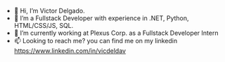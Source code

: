 - 👋 Hi, I’m Victor Delgado.
- 👀 I’m a Fullstack Developer with experience in .NET, Python, HTML/CSS/JS, SQL. 
- 🌱 I’m currently working at Plexus Corp. as a Fullstack Developer Intern
- 📫 Looking to reach me? you can find me on my linkedin https://www.linkedin.com/in/vicdeldav

<!---
vicded/vicded is a ✨ special ✨ repository because its `README.md` (this file) appears on your GitHub profile.
You can click the Preview link to take a look at your changes.
--->
